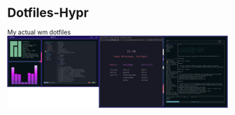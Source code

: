# Dotfiles-Hypr
 My actual wm dotfiles
![desktop lookin kinda clean r?](https://github.com/Faithgel/Dotfiles-Hypr/blob/main/Screenshot_2022-10-10-03-48-35_3286x1080.png)
